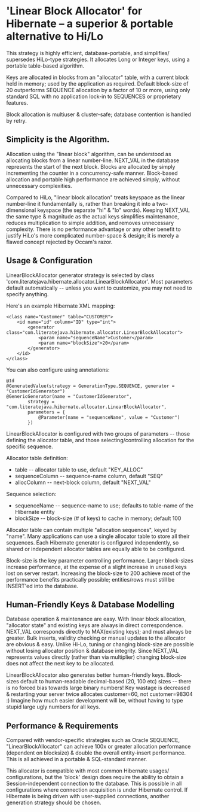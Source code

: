 'Linear Block Allocator' for Hibernate – a superior &amp; portable alternative to Hi/Lo
=========

This strategy is highly efficient, database-portable, and simplifies/ supersedes HiLo-type strategies. It allocates Long or Integer keys, using a portable table-based algorithm.

Keys are allocated in blocks from an "allocator" table, with a current block held in memory; used by the application as required. Default block-size of 20 outperforms SEQUENCE allocation by a factor of 10 or more, using only standard SQL with no application lock-in to SEQUENCES or proprietary features.

Block allocation is multiuser & cluster-safe; database contention is handled by retry. 

Simplicity is the Algorithm.
--------------

Allocation using the "linear block" algorithm, can be understood as allocating blocks from a linear number-line. NEXT_VAL in the database represents the start of the next block. Blocks are allocated by simply incrementing the counter in a concurrency-safe manner. Block-based allocation and portable high performance are achieved simply, without unnecessary complexities.

Compared to HiLo, "linear block allocation" treats keyspace as the linear number-line it fundamentally is, rather than breaking it into a two-dimensional keyspace (the separate "hi" & "lo" words). Keeping NEXT_VAL the same type & magnitude as the actual keys simplifies maintenance, reduces multiplication to simple addition, and removes unnecessary complexity. There is no performance advantage or any other benefit to justify HiLo's more complicated number-space & design; it is merely a flawed concept rejected by Occam's razor.

Usage & Configuration
-------------

LinearBlockAllocator generator strategy is selected by class 'com.literatejava.hibernate.allocator.LinearBlockAllocator'. Most parameters default automatically -- unless you want to customize, you may not need to specify anything.

Here's an example Hibernate XML mapping:

    <class name="Customer" table="CUSTOMER">
        <id name="id" column="ID" type="int">
            <generator class="com.literatejava.hibernate.allocator.LinearBlockAllocator">
                <param name="sequenceName">Customer</param>
                <param name="blockSize">20</param>
            </generator>
        </id>
    </class>

You can also configure using annotations:

    @Id
    @GeneratedValue(strategy = GenerationType.SEQUENCE, generator = "CustomerIdGenerator")
    @GenericGenerator(name = "CustomerIdGenerator",
            strategy = "com.literatejava.hibernate.allocator.LinearBlockAllocator",
            parameters = {
                @Parameter(name = "sequenceName", value = "Customer")
            })

LinearBlockAllocator is configured with two groups of parameters -- those defining the allocator table, and those selecting/controlling allocation for the specific sequence.

Allocator table definition:

- table -- allocator table to use, default "KEY_ALLOC"
- sequenceColumn -- sequence-name column, default "SEQ"
- allocColumn -- next-block column, default "NEXT_VAL"

Sequence selection:

- sequenceName -- sequence-name to use; defaults to table-name of the Hibernate entity
- blockSize -- block-size (# of keys) to cache in memory; default 100

Allocator table can contain multiple "allocation sequences", keyed by "name". Many applications can use a single allocator table to store all their sequences. Each Hibernate generator is configured independently, so shared or independent allocator tables are equally able to be configured.

Block-size is the key parameter controlling performance. Larger block-sizes increase performance, at the expense of a slight increase in unused keys lost on server restart. Increasing the block-size to 200 achieve most of the performance benefits practically possible; entities/rows must still be INSERT'ed into the database.

Human-Friendly Keys & Database Modelling
--------

Database operation & maintenance are easy. With linear block allocation, "allocator state" and existing keys are always in direct correspondence. NEXT_VAL corresponds directly to MAX(existing keys); and must always be greater. Bulk inserts, validity checking or manual updates to the allocator are obvious & easy. Unlike Hi-Lo, tuning or changing block-size are possible without losing allocator position & database integrity. Since NEXT_VAL represents values directly (rather than via multiplier) changing block-size does not affect the next key to be allocated.

LinearBlockAllocator also generates better human-friendly keys. Block-sizes default to human-readable decimal-based (20, 100 etc) sizes -- there is no forced bias towards large binary numbers! Key wastage is decreased & restarting your server twice allocates customer=60, not customer=98304 :) Imagine how much easier development will be, without having to type stupid large ugly numbers for all keys.

Performance & Requirements
------------

Compared with vendor-specific strategies such as Oracle SEQUENCE, "LinearBlockAllocator" can achieve 100x or greater allocation performance (dependent on blocksize) & double the overall entity-insert performance. This is all achieved in a portable & SQL-standard manner.

This allocator is compatible with most common Hibernate usages/ configurations, but the 'block' design does require the ability to obtain a Session-independent connection to the database. This is possible in all configurations where connection acquisition is under Hibernate control. If Hibernate is being driven with user-supplied connections, another generation strategy should be chosen.
